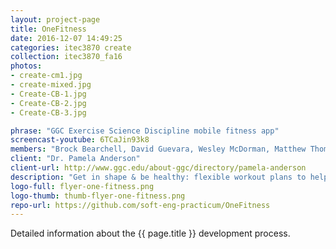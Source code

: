 ```yaml
---
layout: project-page
title: OneFitness
date: 2016-12-07 14:49:25
categories: itec3870 create
collection: itec3870_fa16
photos:
- create-cm1.jpg
- create-mixed.jpg
- Create-CB-1.jpg
- Create-CB-2.jpg
- Create-CB-3.jpg

phrase: "GGC Exercise Science Discipline mobile fitness app"
screencast-youtube: 6TCaJin93k8
members: "Brock Bearchell, David Guevara, Wesley McDorman, Matthew Thompson"
client: "Dr. Pamela Anderson"
client-url: http://www.ggc.edu/about-ggc/directory/pamela-anderson
description: "Get in shape & be healthy: flexible workout plans to help user plan their workouts while keeping track of their past performance!"
logo-full: flyer-one-fitness.png
logo-thumb: thumb-flyer-one-fitness.png
repo-url: https://github.com/soft-eng-practicum/OneFitness
---
```


Detailed information about the {{ page.title }} development process.

<!-- lightgallery -->
<script src="https://code.jquery.com/jquery-2.2.4.min.js"></script>
<script src="https://cdn.jsdelivr.net/lightgallery/1.3.7/js/lightgallery.min.js"></script>
<script src="https://cdn.jsdelivr.net/g/lg-zoom"></script>

<script type="text/javascript">
    $(document).ready(function() {
    $("body").lightGallery({
    zoom: true,
    selector: 'a#lightgallery',
    selectWithin: 'body'
    });
    });
</script>

[ggc]: http://www.ggc.edu
[gunay-ggc]: http://www.ggc.edu/about-ggc/directory/cengiz-gunay

